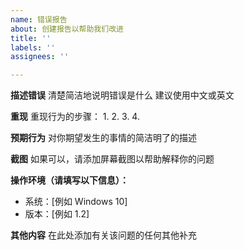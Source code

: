 ```yaml
---
name: 错误报告
about: 创建报告以帮助我们改进
title: ''
labels: ''
assignees: ''

---
```


**描述错误**
清楚简洁地说明错误是什么
建议使用中文或英文

**重现**
重现行为的步骤：
1. 
2. 
3. 
4. 

**预期行为**
对你期望发生的事情的简洁明了的描述

**截图**
如果可以，请添加屏幕截图以帮助解释你的问题

**操作环境（请填写以下信息）：**
 - 系统：[例如 Windows 10]
 - 版本：[例如 1.2]

**其他内容**
在此处添加有关该问题的任何其他补充
